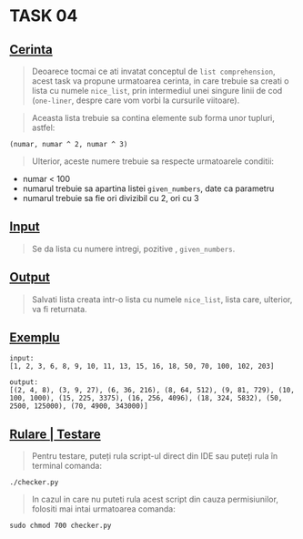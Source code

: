 # **TASK 04**

## <ins>Cerinta</ins>
>Deoarece tocmai ce ati invatat conceptul de `list comprehension`, acest task va propune urmatoarea cerinta, in care trebuie sa creati o lista cu numele `nice_list`, prin intermediul unei singure linii de cod (`one-liner`, despre care vom vorbi la cursurile viitoare).

>Aceasta lista trebuie sa contina elemente sub forma unor tupluri, astfel:
```
(numar, numar ^ 2, numar ^ 3)
```

>Ulterior, aceste numere trebuie sa respecte urmatoarele conditii:
* numar < 100
* numarul trebuie sa apartina listei `given_numbers`, date ca parametru
* numarul trebuie sa fie ori divizibil cu 2, ori cu 3

## <ins>Input</ins>
>Se da lista cu numere intregi, pozitive , `given_numbers`.

## <ins>Output</ins>
>Salvati lista creata intr-o lista cu numele `nice_list`, lista care, ulterior, va fi returnata.

## <ins>Exemplu</ins>
```
input:
[1, 2, 3, 6, 8, 9, 10, 11, 13, 15, 16, 18, 50, 70, 100, 102, 203]

output:
[(2, 4, 8), (3, 9, 27), (6, 36, 216), (8, 64, 512), (9, 81, 729), (10, 100, 1000), (15, 225, 3375), (16, 256, 4096), (18, 324, 5832), (50, 2500, 125000), (70, 4900, 343000)]
```

## <ins>Rulare | Testare</ins>

> Pentru testare, puteți rula script-ul direct din IDE sau puteți rula în terminal comanda:

```
./checker.py
```

> In cazul in care nu puteti rula acest script din cauza permisiunilor, folositi mai intai urmatoarea comanda:

```
sudo chmod 700 checker.py
```